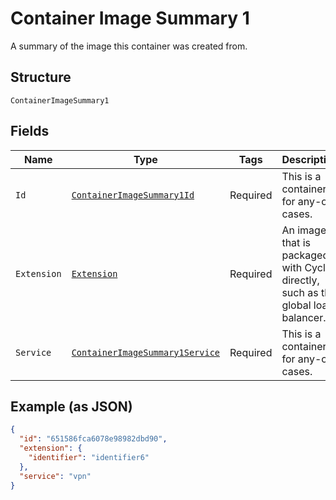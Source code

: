 
# Container Image Summary 1

A summary of the image this container was created from.

## Structure

`ContainerImageSummary1`

## Fields

| Name | Type | Tags | Description |
|  --- | --- | --- | --- |
| `Id` | [`ContainerImageSummary1Id`](../../doc/models/containers/container-image-summary-1-id.md) | Required | This is a container for any-of cases. |
| `Extension` | [`Extension`](../../doc/models/extension.md) | Required | An image that is packaged with Cycle directly, such as the global load balancer. |
| `Service` | [`ContainerImageSummary1Service`](../../doc/models/containers/container-image-summary-1-service.md) | Required | This is a container for any-of cases. |

## Example (as JSON)

```json
{
  "id": "651586fca6078e98982dbd90",
  "extension": {
    "identifier": "identifier6"
  },
  "service": "vpn"
}
```

